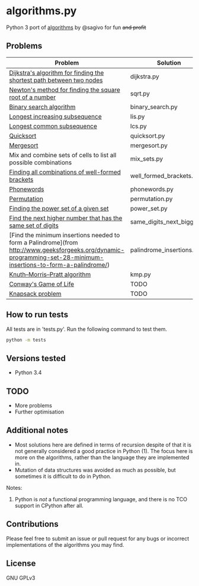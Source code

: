 algorithms.py
=============

Python 3 port of [algorithms](https://github.com/sagivo/algorithms) by @sagivo for fun ~~and profit~~

Problems
--------

| Problem                                                                                                                                                                                   | Solution                   |
| ----------------------------------------------------------------------------------------------------------------------------------------------------------------------------------------- | -------------------------- |
| [Dijkstra's algorithm for finding the shortest path between two nodes](https://en.wikipedia.org/wiki/Dijkstra%27s_algorithm)                                                              | dijkstra.py                |
| [Newton's method for finding the square root of a number](https://en.wikipedia.org/wiki/Newton%27s_method)                                                                                | sqrt.py                    |
| [Binary search algorithm](https://en.wikipedia.org/wiki/Binary_search_algorithm)                                                                                                          | binary_search.py           |
| [Longest increasing subsequence](http://en.wikipedia.org/wiki/Longest_increasing_subsequence)                                                                                             | lis.py                     |
| [Longest common subsequence](https://en.wikipedia.org/wiki/Longest_common_subsequence_problem)                                                                                            | lcs.py                     |
| [Quicksort](http://en.wikipedia.org/wiki/Quicksort)                                                                                                                                       | quicksort.py               |
| [Mergesort](https://en.wikipedia.org/wiki/Merge_sort)                                                                                                                                     | mergesort.py               |
| Mix and combine sets of cells to list all possible combinations                                                                                                                           | mix_sets.py                |
| [Finding all combinations of well-formed brackets](http://stackoverflow.com/questions/727707/finding-all-combinations-of-well-formed-brackets)                                            | well_formed_brackets.py    |
| [Phonewords](http://www.mobilefish.com/services/phonenumber_words/phonenumber_words.php)                                                                                                  | phonewords.py              |
| [Permutation](https://en.wikipedia.org/wiki/Permutation)                                                                                                                                  | permutation.py             |
| [Finding the power set of a given set](http://en.wikipedia.org/wiki/Power_set)                                                                                                            | power_set.py               |
| [Find the next higher number that has the same set of digits](http://stackoverflow.com/questions/9368205/given-a-number-find-the-next-higher-number-which-has-the-exact-same-set-of-digi) | same_digits_next_bigger.py |
| [Find the minimum insertions needed to form a Palindrome](from http://www.geeksforgeeks.org/dynamic-programming-set-28-minimum-insertions-to-form-a-palindrome/)                          | palindrome_insertions.py   |
| [Knuth–Morris–Pratt algorithm](http://en.wikipedia.org/wiki/Knuth%E2%80%93Morris%E2%80%93Pratt_algorithm)                                                                                 | kmp.py                     |
| [Conway's Game of Life](https://en.wikipedia.org/wiki/Conway%27s_Game_of_Life)                                                                                                            | TODO                       |
| [Knapsack problem](http://en.wikipedia.org/wiki/Knapsack_problem)                                                                                                                         | TODO                       |

How to run tests
----------------

All tests are in 'tests.py'. Run the following command to test them.

```bash
python -m tests
```

Versions tested
---------------

- Python 3.4

TODO
----

- More problems
- Further optimisation

Additional notes
----------------

- Most solutions here are defined in terms of recursion despite of that it is not generally considered a good practice in Python (1). The focus here is more on the algorithms, rather than the language they are implemented in.
- Mutation of data structures was avoided as much as possible, but sometimes it is difficult to do in Python.

Notes:
1. Python is _not_ a functional programming language, and there is no TCO support in CPython after all.

Contributions
-------------

Please feel free to submit an issue or pull request for any bugs or incorrect implementations of the algorithms you may find.

License
-------
GNU GPLv3